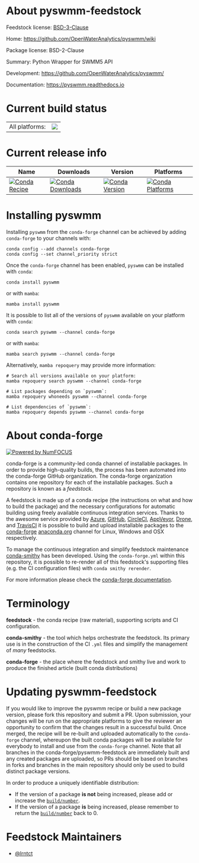 About pyswmm-feedstock
======================

Feedstock license: [BSD-3-Clause](https://github.com/conda-forge/pyswmm-feedstock/blob/main/LICENSE.txt)

Home: https://github.com/OpenWaterAnalytics/pyswmm/wiki

Package license: BSD-2-Clause

Summary: Python Wrapper for SWMM5 API

Development: https://github.com/OpenWaterAnalytics/pyswmm/

Documentation: https://pyswmm.readthedocs.io

Current build status
====================


<table><tr><td>All platforms:</td>
    <td>
      <a href="https://dev.azure.com/conda-forge/feedstock-builds/_build/latest?definitionId=10132&branchName=main">
        <img src="https://dev.azure.com/conda-forge/feedstock-builds/_apis/build/status/pyswmm-feedstock?branchName=main">
      </a>
    </td>
  </tr>
</table>

Current release info
====================

| Name | Downloads | Version | Platforms |
| --- | --- | --- | --- |
| [![Conda Recipe](https://img.shields.io/badge/recipe-pyswmm-green.svg)](https://anaconda.org/conda-forge/pyswmm) | [![Conda Downloads](https://img.shields.io/conda/dn/conda-forge/pyswmm.svg)](https://anaconda.org/conda-forge/pyswmm) | [![Conda Version](https://img.shields.io/conda/vn/conda-forge/pyswmm.svg)](https://anaconda.org/conda-forge/pyswmm) | [![Conda Platforms](https://img.shields.io/conda/pn/conda-forge/pyswmm.svg)](https://anaconda.org/conda-forge/pyswmm) |

Installing pyswmm
=================

Installing `pyswmm` from the `conda-forge` channel can be achieved by adding `conda-forge` to your channels with:

```
conda config --add channels conda-forge
conda config --set channel_priority strict
```

Once the `conda-forge` channel has been enabled, `pyswmm` can be installed with `conda`:

```
conda install pyswmm
```

or with `mamba`:

```
mamba install pyswmm
```

It is possible to list all of the versions of `pyswmm` available on your platform with `conda`:

```
conda search pyswmm --channel conda-forge
```

or with `mamba`:

```
mamba search pyswmm --channel conda-forge
```

Alternatively, `mamba repoquery` may provide more information:

```
# Search all versions available on your platform:
mamba repoquery search pyswmm --channel conda-forge

# List packages depending on `pyswmm`:
mamba repoquery whoneeds pyswmm --channel conda-forge

# List dependencies of `pyswmm`:
mamba repoquery depends pyswmm --channel conda-forge
```


About conda-forge
=================

[![Powered by
NumFOCUS](https://img.shields.io/badge/powered%20by-NumFOCUS-orange.svg?style=flat&colorA=E1523D&colorB=007D8A)](https://numfocus.org)

conda-forge is a community-led conda channel of installable packages.
In order to provide high-quality builds, the process has been automated into the
conda-forge GitHub organization. The conda-forge organization contains one repository
for each of the installable packages. Such a repository is known as a *feedstock*.

A feedstock is made up of a conda recipe (the instructions on what and how to build
the package) and the necessary configurations for automatic building using freely
available continuous integration services. Thanks to the awesome service provided by
[Azure](https://azure.microsoft.com/en-us/services/devops/), [GitHub](https://github.com/),
[CircleCI](https://circleci.com/), [AppVeyor](https://www.appveyor.com/),
[Drone](https://cloud.drone.io/welcome), and [TravisCI](https://travis-ci.com/)
it is possible to build and upload installable packages to the
[conda-forge](https://anaconda.org/conda-forge) [anaconda.org](https://anaconda.org/)
channel for Linux, Windows and OSX respectively.

To manage the continuous integration and simplify feedstock maintenance
[conda-smithy](https://github.com/conda-forge/conda-smithy) has been developed.
Using the ``conda-forge.yml`` within this repository, it is possible to re-render all of
this feedstock's supporting files (e.g. the CI configuration files) with ``conda smithy rerender``.

For more information please check the [conda-forge documentation](https://conda-forge.org/docs/).

Terminology
===========

**feedstock** - the conda recipe (raw material), supporting scripts and CI configuration.

**conda-smithy** - the tool which helps orchestrate the feedstock.
                   Its primary use is in the construction of the CI ``.yml`` files
                   and simplify the management of *many* feedstocks.

**conda-forge** - the place where the feedstock and smithy live and work to
                  produce the finished article (built conda distributions)


Updating pyswmm-feedstock
=========================

If you would like to improve the pyswmm recipe or build a new
package version, please fork this repository and submit a PR. Upon submission,
your changes will be run on the appropriate platforms to give the reviewer an
opportunity to confirm that the changes result in a successful build. Once
merged, the recipe will be re-built and uploaded automatically to the
`conda-forge` channel, whereupon the built conda packages will be available for
everybody to install and use from the `conda-forge` channel.
Note that all branches in the conda-forge/pyswmm-feedstock are
immediately built and any created packages are uploaded, so PRs should be based
on branches in forks and branches in the main repository should only be used to
build distinct package versions.

In order to produce a uniquely identifiable distribution:
 * If the version of a package **is not** being increased, please add or increase
   the [``build/number``](https://docs.conda.io/projects/conda-build/en/latest/resources/define-metadata.html#build-number-and-string).
 * If the version of a package **is** being increased, please remember to return
   the [``build/number``](https://docs.conda.io/projects/conda-build/en/latest/resources/define-metadata.html#build-number-and-string)
   back to 0.

Feedstock Maintainers
=====================

* [@lrntct](https://github.com/lrntct/)

